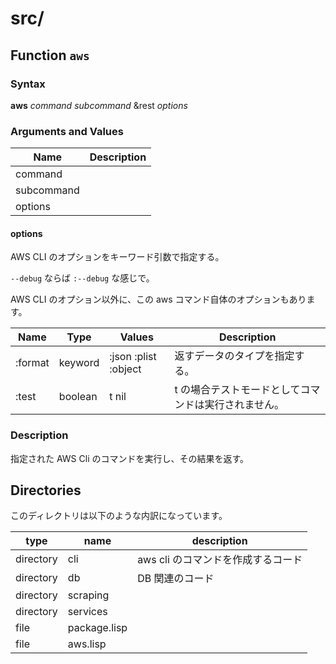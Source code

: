 # src/

## Function `aws`

### Syntax

__aws__ _command_ _subcommand_ &rest _options_


### Arguments and Values

| Name       | Description |
|------------|-------------|
| command    |             |
| subcommand |             |
| options    |             |


#### options

AWS CLI のオプションをキーワード引数で指定する。

`--debug` ならば `:--debug` な感じで。

AWS CLI のオプション以外に、この aws コマンド自体のオプションもあります。

| Name    | Type    | Values               | Description                                          |
|---------|---------|----------------------|------------------------------------------------------|
| :format | keyword | :json :plist :object | 返すデータのタイプを指定する。                       |
| :test   | boolean | t nil                | t の場合テストモードとしてコマンドは実行されません。 |

### Description

指定された AWS Cli のコマンドを実行し、その結果を返す。

## Directories

このディレクトリは以下のような内訳になっています。

| type      | name         | description                        |
|-----------|--------------|------------------------------------|
| directory | cli          | aws cli のコマンドを作成するコード |
| directory | db           | DB 関連のコード                    |
| directory | scraping     |                                    |
| directory | services     |                                    |
| file      | package.lisp |                                    |
| file      | aws.lisp     |                                    |
